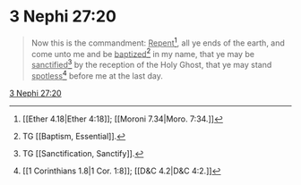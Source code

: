 # 3 Nephi 27:20

> Now this is the commandment: <u>Repent</u>[^a], all ye ends of the earth, and come unto me and be <u>baptized</u>[^b] in my name, that ye may be <u>sanctified</u>[^c] by the reception of the Holy Ghost, that ye may stand <u>spotless</u>[^d] before me at the last day.

[3 Nephi 27:20](https://www.churchofjesuschrist.org/study/scriptures/bofm/3-ne/27?lang=eng&id=p20#p20)


[^a]: [[Ether 4.18|Ether 4:18]]; [[Moroni 7.34|Moro. 7:34.]]
[^b]: TG [[Baptism, Essential]].
[^c]: TG [[Sanctification, Sanctify]].
[^d]: [[1 Corinthians 1.8|1 Cor. 1:8]]; [[D&C 4.2|D&C 4:2.]]
